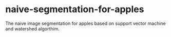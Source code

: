 # naive-segmentation-for-apples
The naive image segmentation for apples based on support vector machine and watershed algorthim.
